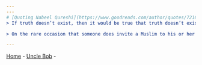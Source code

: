 ```yaml
---
---
# [Quoting Nabeel Qureshi](https://www.goodreads.com/author/quotes/7216902.Nabeel_Qureshi)
> If truth doesn’t exist, then it would be true that truth doesn’t exist, and once again we arrive at truth. There is no alternative; truth must exist. <cite>― Nabeel Qureshi, Seeking Allah, Finding Jesus: A Devout Muslim Encounters Christianity</cite>

> On the rare occasion that someone does invite a Muslim to his or her home, differences in culture and hospitality may make the Muslim feel uncomfortable, and the host must be willing to ask, learn, and adapt to overcome this. There are simply too many barriers for Muslim immigrants to understand Christians and the West by sheer circumstance. Only the exceptional blend of love, humility, hospitality, and persistence can overcome these barriers, and not enough people make the effort. <cite>― Nabeel Qureshi, Seeking Allah, Finding Jesus: A Devout Muslim Encounters Christianity</cite>

---
```


[Home](/readme.md) - [Uncle Bob](uncle-bob.md) - 
